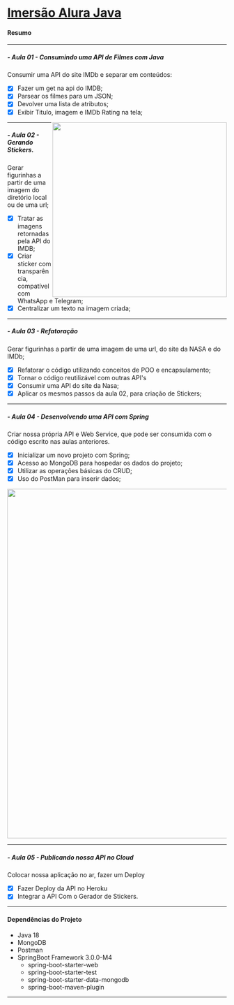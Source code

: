 # [Imersão Alura Java](https://www.alura.com.br/imersao-java?version=java2)

#### Resumo
_____________________
 
##### - Aula 01 - Consumindo uma API de Filmes com Java

Consumir uma API do site IMDb e separar em conteúdos:

- [x] Fazer um get na api do IMDB;
- [x] Parsear os filmes para um JSON;
- [x] Devolver uma lista de atributos;
- [x] Exibir Titulo, imagem e IMDb Rating na tela;

<p align="left">
<img src="https://github.com/leandrofmoraes/imersao-java-alura/imagens/IMDb-api-alura-stickers.png" align="right" width="400px">
</p>

_____________________
##### - Aula 02 - Gerando Stickers.

Gerar figurinhas a partir de uma imagem do diretório local ou de uma url;

- [x] Tratar as imagens retornadas pela API do IMDB;
- [x] Criar sticker com transparência, compatível com WhatsApp e Telegram;
- [x] Centralizar um texto na imagem criada;
_____________________

##### - Aula 03 - Refatoração   

Gerar figurinhas a partir de uma imagem de uma url, do site da NASA e do IMDb;
- [x] Refatorar o código utilizando conceitos de POO e encapsulamento; 
- [x] Tornar o código reutilizável com outras API's
- [x] Consumir uma API do site da Nasa;
- [x] Aplicar os mesmos passos da aula 02, para criação de Stickers;
_____________________

##### - Aula 04 - Desenvolvendo uma API com Spring

Criar nossa própria API e Web Service, que pode ser consumida com o código escrito nas aulas anteriores.

- [x] Inicializar um novo projeto com Spring; 
- [x] Acesso ao MongoDB para hospedar os dados do projeto;
- [x] Utilizar as operações básicas do CRUD; 
- [x] Uso do PostMan para inserir dados;

<p align="left">
<img src="https://github.com/leandrofmoraes/imersao-java-alura/imagens/VsCode-Java-Spring_5.png" width="800px">
</p>

_____________________

##### - Aula 05 - Publicando nossa API no Cloud

Colocar nossa aplicação no ar, fazer um Deploy

- [x] Fazer Deploy da API no Heroku
- [x] Integrar a API Com o Gerador de Stickers.

_____________________

#### Dependências do Projeto
- Java 18
- MongoDB
- Postman
- SpringBoot Framework 3.0.0-M4
    - spring-boot-starter-web
    - spring-boot-starter-test
    - spring-boot-starter-data-mongodb
    - spring-boot-maven-plugin

<!-- (PT-Br) -->
<!-- Projeto criado durante as aulas da Imersão Java da Alura. -->

<!-- (Eng) -->
<!-- Project carried out at Alura's Java Immersion (intensive java class) -->

_____________________

